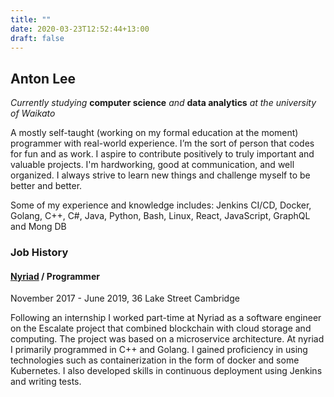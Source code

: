 ```yaml
---
title: ""
date: 2020-03-23T12:52:44+13:00
draft: false
---
```


## Anton Lee

*Currently studying* **computer science** *and* **data analytics** *at the university of Waikato*

A mostly self-taught (working on my formal education at the moment) programmer with real-world experience. I’m the sort of person that codes for fun and as work. I aspire to contribute positively to truly important and valuable projects. I'm hardworking, good at communication, and well organized. I always strive to learn new things and challenge myself to be better and better.

Some of  my experience and knowledge includes: Jenkins CI/CD, Docker,  Golang, C++, C#, Java, Python, Bash, Linux, React, JavaScript, GraphQL and Mong DB


### Job History 
#### [Nyriad](https://www.nyriad.com/) / **Programmer**
November 2017 - June 2019,  36 Lake Street Cambridge

Following an internship I worked part-time at Nyriad as a software engineer on the Escalate project that combined blockchain with cloud storage and computing. The project was based on a microservice architecture. At nyriad I primarily programmed in C++ and Golang. I gained proficiency in using technologies such as containerization in the form of docker and some Kubernetes. I also developed skills in continuous deployment using Jenkins and writing tests.
